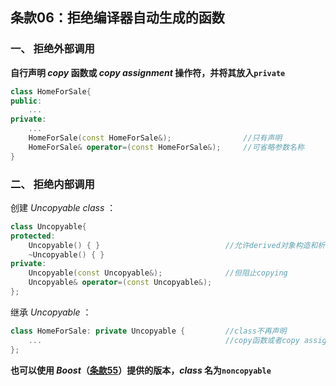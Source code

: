 ## 条款06：拒绝编译器自动生成的函数

### 一、 拒绝外部调用

**自行声明 $copy$ 函数或 $copy\ assignment$ 操作符，并将其放入`private`**

```C++
class HomeForSale{
public:
    ...
private:
    ...
    HomeForSale(const HomeForSale&);				//只有声明
    HomeForSale& operator=(const HomeForSale&);		//可省略参数名称
}
```



### 二、 拒绝内部调用

创建 $Uncopyable\ class$ ：

```C++
class Uncopyable{
protected:
    Uncopyable() { }							//允许derived对象构造和析构
    ~Uncopyable() { }
private:
    Uncopyable(const Uncopyable&);				//但阻止copying
    Uncopyable& operator=(const Uncopyable&);
};
```

继承 $Uncopyable$ ：

```C++
class HomeForSale: private Uncopyable {			//class不再声明
    ...											//copy函数或者copy assignment操作符
};
```

**也可以使用 $Boost$（[条款55](F:\滔天\文件\学校\大学\专业\C++\C++笔记\9.杂项讨论\条款55：熟悉Boost)）提供的版本，$class$ 名为`noncopyable`**

